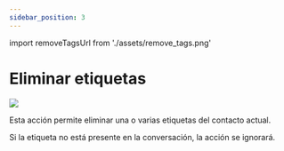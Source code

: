 ```yaml
---
sidebar_position: 3
---
```


import removeTagsUrl from './assets/remove_tags.png'

# Eliminar etiquetas
<img src={removeTagsUrl} width={180} />

Esta acción permite eliminar una o varias etiquetas del contacto actual.

Si la etiqueta no está presente en la conversación, la acción se ignorará.